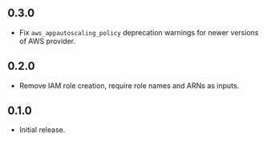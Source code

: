 ## 0.3.0

- Fix `aws_appautoscaling_policy` deprecation warnings for newer versions of AWS provider.

## 0.2.0

- Remove IAM role creation, require role names and ARNs as inputs.

## 0.1.0

- Initial release.
